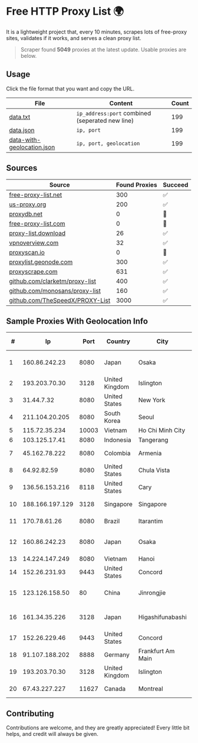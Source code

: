 
# Free HTTP Proxy List 🌍

It is a lightweight project that, every 10 minutes, scrapes lots of free-proxy sites, validates if it works, and serves a clean proxy list.


> Scraper found **5049** proxies at the latest update. Usable proxies are below.

## Usage

Click the file format that you want and copy the URL.


|File|Content|Count|
|----|-------|-----|
|[data.txt](https://raw.githubusercontent.com/themiralay/Proxy-List-World/master/data.txt)|`ip_address:port` combined (seperated new line)|199|
|[data.json](https://raw.githubusercontent.com/themiralay/Proxy-List-World/master/data.json)|`ip, port`|199|
|[data-with-geolocation.json](https://raw.githubusercontent.com/themiralay/Proxy-List-World/master/data-with-geolocation.json)|`ip, port, geolocation`|199|

## Sources

|Source|Found Proxies|Succeed|
|------|-------------|-------|
|[free-proxy-list.net](https://free-proxy-list.net)|300|✅|
|[us-proxy.org](https://www.us-proxy.org)|200|✅|
|[proxydb.net](http://proxydb.net)|0|🚫|
|[free-proxy-list.com](https://free-proxy-list.com/?page=&port=&type%5B%5D=http&type%5B%5D=https&up_time=0&search=Search)|0|🚫|
|[proxy-list.download](https://www.proxy-list.download/HTTP)|26|✅|
|[vpnoverview.com](https://vpnoverview.com/privacy/anonymous-browsing/free-proxy-servers)|32|✅|
|[proxyscan.io](https://www.proxyscan.io)|0|🚫|
|[proxylist.geonode.com](https://proxylist.geonode.com/api/proxy-list?limit=300&page=1&sort_by=lastChecked&sort_type=desc&protocols=http,https)|300|✅|
|[proxyscrape.com](https://api.proxyscrape.com/v2/?request=displayproxies&protocol=http&timeout=10000&country=all&ssl=all&anonymity=all)|631|✅|
|[github.com/clarketm/proxy-list](https://raw.githubusercontent.com/clarketm/proxy-list/master/proxy-list-raw.txt)|400|✅|
|[github.com/monosans/proxy-list](https://raw.githubusercontent.com/monosans/proxy-list/main/proxies/http.txt)|160|✅|
|[github.com/TheSpeedX/PROXY-List](https://raw.githubusercontent.com/TheSpeedX/PROXY-List/master/http.txt)|3000|✅|


## Sample Proxies With Geolocation Info

|#|Ip|Port|Country|City|Internet Service Provider|
|-|--|----|-------|----|-------------------------|
|1|160.86.242.23|8080|Japan|Osaka|Sony Network Communications Inc|
|2|193.203.70.30|3128|United Kingdom|Islington|Sohonet Ripe|
|3|31.44.7.32|8080|United States|New York|ITGLOBAL.COM NL B.V.|
|4|211.104.20.205|8080|South Korea|Seoul|Korea Telecom|
|5|115.72.35.234|10003|Vietnam|Ho Chi Minh City|VIETELmetro|
|6|103.125.17.41|8080|Indonesia|Tangerang|JAVAMEDIA|
|7|45.162.78.222|8080|Colombia|Armenia|InterNexa Global Network|
|8|64.92.82.59|8080|United States|Chula Vista|Momentum Telecom, Inc.|
|9|136.56.153.216|8118|United States|Cary|Google Fiber Inc.|
|10|188.166.197.129|3128|Singapore|Singapore|DigitalOcean, LLC|
|11|170.78.61.26|8080|Brazil|Itarantim|Maiqvox Telecom|
|12|160.86.242.23|8080|Japan|Osaka|Sony Network Communications Inc|
|13|14.224.147.249|8080|Vietnam|Hanoi|VNPT|
|14|152.26.231.93|9443|United States|Concord|MCNC|
|15|123.126.158.50|80|China|Jinrongjie|China Unicom Beijing Province Network|
|16|161.34.35.226|3128|Japan|Higashifunabashi|NTT PC Communications, Inc.|
|17|152.26.229.46|9443|United States|Concord|MCNC|
|18|91.107.188.202|8888|Germany|Frankfurt Am Main|Hetzner Online AG|
|19|193.203.70.30|3128|United Kingdom|Islington|Sohonet Ripe|
|20|67.43.227.227|11627|Canada|Montreal|GloboTech Communications|



## Contributing

Contributions are welcome, and they are greatly appreciated! Every
little bit helps, and credit will always be given.

